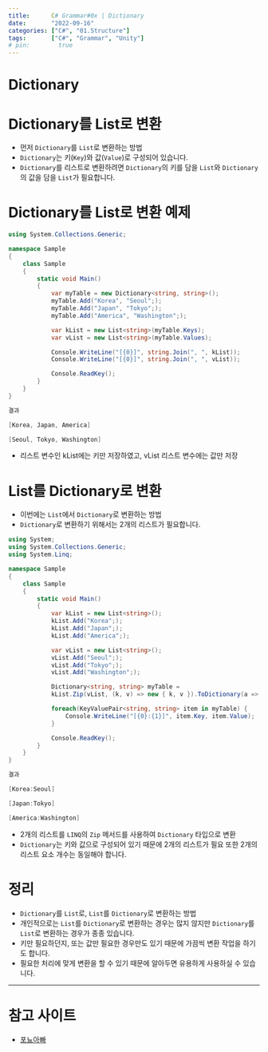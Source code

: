 ```yaml
---
title:      C# Grammar#0x | Dictionary
date:       "2022-09-16"
categories: ["C#", "01.Structure"]
tags:       ["C#", "Grammar", "Unity"]
# pin:        true
---
```


# Dictionary

# Dictionary를 List로 변환
- 먼저 ```Dictionary```를 ```List```로 변환하는 방법
- ```Dictionary```는 키(```Key```)와 값(```Value```)로 구성되어 있습니다.
- ```Dictionary```를 리스트로 변환하려면 ```Dictionary```의 키를 담을 ```List```와 ```Dictionary```의 값을 담을 ```List```가 필요합니다.

# Dictionary를 List로 변환 예제
```c#
using System.Collections.Generic;

namespace Sample
{
	class Sample
	{
		static void Main()
		{
			var myTable = new Dictionary<string, string>();
			myTable.Add("Korea", "Seoul";);
			myTable.Add("Japan", "Tokyo";);
			myTable.Add("America", "Washington";);

			var kList = new List<string>(myTable.Keys);
			var vList = new List<string>(myTable.Values);

			Console.WriteLine("[{0}]", string.Join(", ", kList));
			Console.WriteLine("[{0}]", string.Join(", ", vList));

			Console.ReadKey();
		}
	}
}

결과

[Korea, Japan, America]

[Seoul, Tokyo, Washington]
```
- 리스트 변수인 kList에는 키만 저장하였고, vList 리스트 변수에는 값만 저장

# List를 Dictionary로 변환
- 이번에는 ```List```에서 ```Dictionary```로 변환하는 방법
- ```Dictionary```로 변환하기 위해서는 2개의 리스트가 필요합니다.

```c#
using System;
using System.Collections.Generic;
using System.Linq;

namespace Sample
{
	class Sample
	{
		static void Main()
		{
			var kList = new List<string>();
			kList.Add("Korea";);
			kList.Add("Japan";);
			kList.Add("America";);

			var vList = new List<string>();
			vList.Add("Seoul";);
			vList.Add("Tokyo";);
			vList.Add("Washington";);

			Dictionary<string, string> myTable = 
			kList.Zip(vList, (k, v) => new { k, v }).ToDictionary(a => a.k, a => a.v);

			foreach(KeyValuePair<string, string> item in myTable) {
				Console.WriteLine("[{0}:{1}]", item.Key, item.Value); 
			}

			Console.ReadKey();
		}
	}
}

결과

[Korea:Seoul]

[Japan:Tokyo]

[America:Washington]
```
- 2개의 리스트를 ```LINQ```의 ```Zip``` 메서드를 사용하여 ```Dictionary``` 타입으로 변환
- ```Dictionary```는 키와 값으로 구성되어 있기 때문에 2개의 리스트가 필요 또한 2개의 리스트 요소 개수는 동일해야 합니다.

# 정리
- ```Dictionary```를 ```List```로, ```List```를 ```Dictionary```로 변환하는 방법
- 개인적으로는 ```List```를 ```Dictionary```로 변환하는 경우는 많지 않지만 ```Dictionary```를 ```List```로 변환하는 경우가 종종 있습니다.
- 키만 필요하던지, 또는 값만 필요한 경우만도 있기 때문에 가끔씩 변환 작업을 하기도 합니다.
- 필요한 처리에 맞게 변환을 할 수 있기 때문에 알아두면 유용하게 사용하실 수 있습니다.


---

# 참고 사이트
- [포뇨아빠](https://ponyozzang.tistory.com/329)
